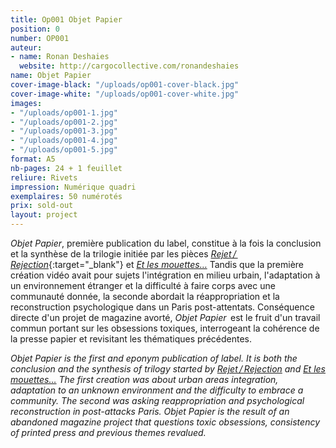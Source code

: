 ```yaml
---
title: Op001 Objet Papier
position: 0
number: OP001
auteur:
- name: Ronan Deshaies
  website: http://cargocollective.com/ronandeshaies
name: Objet Papier
cover-image-black: "/uploads/op001-cover-black.jpg"
cover-image-white: "/uploads/op001-cover-white.jpg"
images:
- "/uploads/op001-1.jpg"
- "/uploads/op001-2.jpg"
- "/uploads/op001-3.jpg"
- "/uploads/op001-4.jpg"
- "/uploads/op001-5.jpg"
format: A5
nb-pages: 24 + 1 feuillet
reliure: Rivets
impression: Numérique quadri
exemplaires: 50 numérotés
prix: sold-out
layout: project
---
```


*Objet Papier*, première publication du label, constitue à la fois la conclusion et la synthèse de la trilogie initiée par les pièces [*Rejet / Rejection*](http://rejet-rejection.tumblr.com/){:target="_blank"} et [*Et les mouettes…*](https://vimeo.com/162227173)
Tandis que la première création vidéo avait pour sujets l'intégration en milieu urbain, l'adaptation à un environnement étranger et la difficulté à faire corps avec une communauté donnée, la seconde abordait la réappropriation et la reconstruction psychologique dans un Paris post-attentats.
Conséquence directe d'un projet de magazine avorté, *Objet Papier*  est le fruit d'un travail commun portant sur les obsessions toxiques, interrogeant la cohérence de la presse papier et revisitant les thématiques précédentes.


*Objet Papier is the first and eponym publication of label. It is both the conclusion and the synthesis of trilogy started by [Rejet / Rejection](http://rejet-rejection.tumblr.com/) and [Et les mouettes…](https://vimeo.com/162227173)*
*The first creation was about urban areas integration, adaptation to an unknown environment and the difficulty to embrace a community. The second was asking reappropriation and psychological reconstruction in post-attacks Paris.*
*Objet Papier is the result of an abandoned magazine project that questions toxic obsessions, consistency of printed press and previous themes revalued.*
